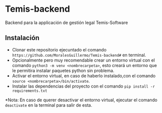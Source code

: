 # Temis-backend
Backend para la applicación de gestión legal Temis-Software

## Instalación

- Clonar este repositorio ejecuntado el comando `https://github.com/MoralesGuillermo/Temis-backend#` en terminal.
- Opcionalmente pero muy recomendable crear un entorno virtual con el comando `python3 -m venv <nombrecarpeta>`, esto creará un entorno que le permitira instalar paquetes python sin problema.
- Activar el entorno virtual, en caso de haberlo instalado,con el comando `source <nombrecarpeta>/bin/activate`.
- Instalar las dependencias del proyecto con el comando `pip install -r requirements.txt`

\*Nota: En caso de querer desactivar el entorno virtual, ejecutar el comando `deactivate` en la terminal para salir de esta.
